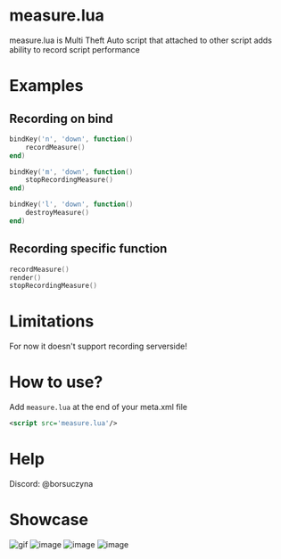 # measure.lua
measure.lua is Multi Theft Auto script that attached to other script adds ability to record script performance

# Examples

## Recording on bind
```lua
bindKey('n', 'down', function()
    recordMeasure()
end)

bindKey('m', 'down', function()
    stopRecordingMeasure()
end)

bindKey('l', 'down', function()
    destroyMeasure()
end)
```

## Recording specific function
```lua
recordMeasure()
render()
stopRecordingMeasure()
```

# Limitations
For now it doesn't support recording serverside!

# How to use?
Add `measure.lua` at the end of your meta.xml file
```xml
<script src='measure.lua'/>
```

# Help
Discord: @borsuczyna

# Showcase
![gif](https://i.imgur.com/Y8ixuSJ.gif)
![image](https://i.imgur.com/aOpAgqM.png)
![image](https://i.imgur.com/V8HCXGX.png)
![image](https://i.imgur.com/jKPl4ON.png)